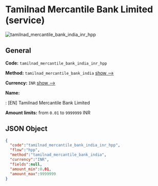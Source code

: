 
# Tamilnad Mercantile Bank Limited (service) 
![tamilnad_mercantile_bank_india_inr_hpp](https://static.openfintech.io/payment_methods/tamilnad_mercantile_bank_india_inr_hpp/logo.svg?w=400&c=v0.59.26#w200)  

## General 
 
**Code:** `tamilnad_mercantile_bank_india_inr_hpp` 
 
**Method:** `tamilnad_mercantile_bank_india` 
 [show -->](/payment-methods/tamilnad_mercantile_bank_india/) 
 
**Currency:** `INR` [show -->](/currencies/INR/) 
 
**Name:** 
 
:	[EN] Tamilnad Mercantile Bank Limited 
 
**Amount limits:** from `0.01` to `9999999` INR 

## JSON Object 

```json
{
  "code":"tamilnad_mercantile_bank_india_inr_hpp",
  "flow":"hpp",
  "method":"tamilnad_mercantile_bank_india",
  "currency":"INR",
  "fields":null,
  "amount_min":0.01,
  "amount_max":9999999
}
```  
